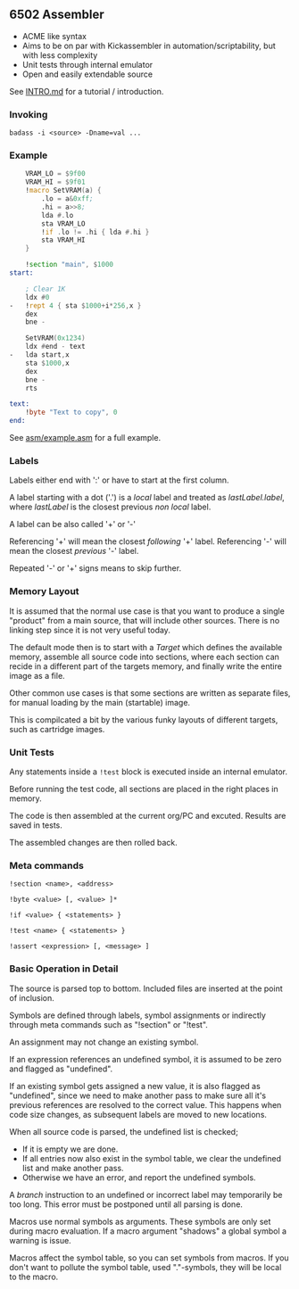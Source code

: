 
## 6502 Assembler

* ACME like syntax
* Aims to be on par with Kickassembler in automation/scriptability,
  but with less complexity
* Unit tests through internal emulator
* Open and easily extendable source

See [INTRO.md](INTRO.md) for a tutorial / introduction.

### Invoking

`badass -i <source> -Dname=val ...`

### Example

```asm
    VRAM_LO = $9f00
    VRAM_HI = $9f01
    !macro SetVRAM(a) {
        .lo = a&0xff;
        .hi = a>>8;
        lda #.lo
        sta VRAM_LO
        !if .lo != .hi { lda #.hi }
        sta VRAM_HI
    }

    !section "main", $1000
start:

    ; Clear 1K
    ldx #0
-   !rept 4 { sta $1000+i*256,x }
    dex
    bne -

    SetVRAM(0x1234)
    ldx #end - text
-   lda start,x
    sta $1000,x
    dex
    bne -
    rts

text:
    !byte "Text to copy", 0
end:
```

See [asm/example.asm](asm/example.asm) for a full example.

### Labels

Labels either end with ':' or have to start at the first column.

A label starting with a dot ('.') is a _local_ label and treated
as _lastLabel.label_, where _lastLabel_ is the closest previous
_non local_ label.

A label can be also called '+' or '-'

Referencing '+' will mean the closest _following_ '+' label.
Referencing '-' will mean the closest _previous_ '-' label.

Repeated '-' or '+' signs means to skip further.

### Memory Layout

It is assumed that the normal use case is that you want to
produce a single "product" from a main source, that will include other
sources. There is no linking step since it is not very useful today.

The default mode then is to start with a _Target_ which defines the
available memory, assemble all source code into sections, where each
section can recide in a different part of the targets memory, and
finally write the entire image as a file.

Other common use cases is that some sections are written as separate
files, for manual loading by the main (startable) image.

This is compilcated a bit by the various funky layouts of different
targets, such as cartridge images.

### Unit Tests

Any statements inside a `!test` block is executed inside an internal
emulator.

Before running the test code, all sections are placed in the right
places in memory.

The code is then assembled at the current org/PC and excuted.
Results are saved in tests.<name>

The assembled changes are then rolled back.


### Meta commands

```
!section <name>, <address>

!byte <value> [, <value> ]*

!if <value> { <statements> }

!test <name> { <statements> }

!assert <expression> [, <message> ]
```

### Basic Operation in Detail

The source is parsed top to bottom. Included files are inserted
at the point of inclusion.

Symbols are defined through labels, symbol assignments or indirectly
through meta commands such as "!section" or "!test".

An assignment may not change an existing symbol.

If an expression references an undefined symbol, it is assumed to
be zero and flagged as "undefined".

If an existing symbol gets assigned a new value, it is also flagged
as "undefined", since we need to make another pass to make sure all
it's previous references are resolved to the correct value.
This happens when code size changes, as subsequent labels are moved
to new locations.

When all source code is parsed, the undefined list is checked;

  * If it is empty we are done.
  * If all entries now also exist in the symbol table, we clear
    the undefined list and make another pass.
  * Otherwise we have an error, and report the undefined symbols.

A _branch_ instruction to an undefined or incorrect label may
temporarily be too long. This error must be postponed until all
parsing is done.

Macros use normal symbols as arguments. These symbols are only set
during macro evaluation. If a macro argument "shadows" a global
symbol a warning is issue.

Macros affect the symbol table, so you can set symbols from macros.
If you don't want to pollute the symbol table, used "."-symbols, they
will be local to the macro.

